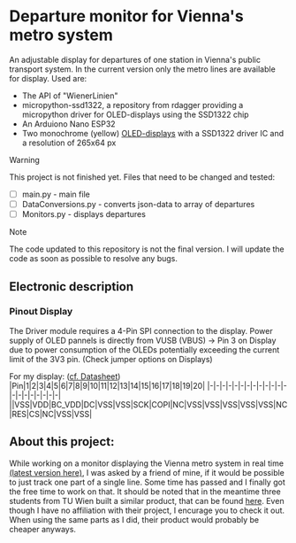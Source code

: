 # Departure monitor for Vienna's metro system
An adjustable display for departures of one station in Vienna's public transport system. 
In the current version only the metro lines are available for display. Used are:
- The API of "WienerLinien"
- micropython-ssd1322, a repository from rdagger providing a micropython driver for OLED-displays using the SSD1322 chip
- An Arduiono Nano ESP32
- Two monochrome (yellow) [OLED-displays](https://www.mouser.at/ProductDetail/763-3.12-25664UCY2) with a SSD1322 driver IC and a resolution of 265x64 px
>[!Warning]
>This project is not finished yet. Files that need to be changed and tested:
> - [ ] main.py - main file
> - [ ] DataConversions.py - converts json-data to array of departures
> - [ ] Monitors.py - displays departures

>[!Note]
>The code updated to this repository is not the final version. I will update the code as soon as possible to resolve any bugs.
## Electronic description
### Pinout Display
The Driver module requires a 4-Pin SPI connection to the display. 
Power supply of OLED pannels is directly from VUSB (VBUS) -> Pin 3 on Display due to power consumption of the OLEDs potentially exceeding the current limit of the 3V3 pin.
(Check jumper options on Displays)

For my display: ([cf. Datasheet](https://newhavendisplay.com/de/content/specs/NHD-3.12-25664UCY2.pdf))
|Pin|1|2|3|4|5|6|7|8|9|10|11|12|13|14|15|16|17|18|19|20|
|-|-|-|-|-|-|-|-|-|-|-|-|-|-|-|-|-|-|-|-|-|
||VSS|VDD|BC_VDD|DC|VSS|VSS|SCK|COPI|NC|VSS|VSS|VSS|VSS|VSS|NC|RES|CS|NC|VSS|VSS|
## About this project:
While working on a monitor displaying the Vienna metro system in real time [(latest version here)](https://github.com/NxanIT/WienerLinienMonitor), 
I was asked by a friend of mine, if
it would be possible to just track one part of a single line. Some time has passed and I finally 
got the free time to work on that. It should be noted that in the meantime three students from TU Wien built a similar product, that can be found [here](https://straba.at/).
Even though I have no affiliation with their project, I encurage you to check it out. When using the same parts as I did, their product would probably be cheaper anyways.

